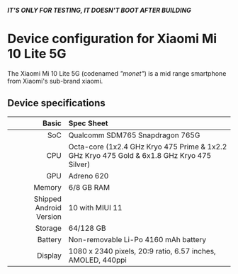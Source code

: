 ***IT'S ONLY FOR TESTING, IT DOESN'T BOOT AFTER BUILDING***

Device configuration for Xiaomi Mi 10 Lite 5G
============================================

The Xiaomi Mi 10 Lite 5G (codenamed _"monet"_) is a mid range smartphone from Xiaomi's sub-brand xiaomi.

## Device specifications

Basic   | Spec Sheet
-------:|:-------------------------
SoC     | Qualcomm SDM765 Snapdragon 765G
CPU     | Octa-core (1x2.4 GHz Kryo 475 Prime & 1x2.2 GHz Kryo 475 Gold & 6x1.8 GHz Kryo 475 Silver)
GPU     | Adreno 620
Memory  | 6/8 GB RAM
Shipped Android Version | 10 with MIUI 11
Storage | 64/128 GB
Battery | Non-removable Li-Po 4160 mAh battery
Display | 1080 x 2340 pixels, 20:9 ratio, 6.57 inches, AMOLED, 440ppi
